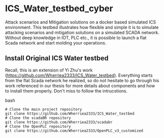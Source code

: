 # ICS_Water_testbed_cyber

Attack scenarios and Mitigation solutions on a docker based simulated ICS environment. This testbed illustrates how flexible and simple it is to simulate attacking scenarios and mitigation solutions on a simulated SCADA network. Without deep knowledge in IOT, PLC etc., it is possible to launch a flat Scada network and start molding your operations.

## Install Original ICS Water testbed
Recall, this is an extension of Yi Zhu's work (https://github.com/Wherriea2333/ICS_Water_testbed). Everything starts from the flat Scada network he realized, so do not hesitate to go through his work referenced in our thesis for more details about components and how to install them properly. Don't miss to follow the intrucstions. 

bash
```
# Clone the main project repository
git clone https://github.com/Wherriea2333/ICS_Water_testbed
# Clone the scadaBR repository
git clone https://github.com/Wherriea2333/scadabr
# Clone the OpenPLC repository
git clone https://github.com/Wherriea2333/OpenPLC_v3_customized
```
